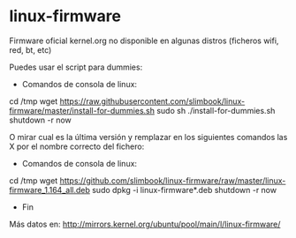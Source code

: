 # linux-firmware
Firmware oficial kernel.org no disponible en algunas distros (ficheros wifi, red, bt, etc)


Puedes usar el script para dummies:

- Comandos de consola de linux:

cd /tmp
wget https://raw.githubusercontent.com/slimbook/linux-firmware/master/install-for-dummies.sh
sudo sh ./install-for-dummies.sh
shutdown -r now

O mirar cual es la última versión y remplazar en los siguientes comandos las X por el nombre correcto del fichero:

- Comandos de consola de linux:

cd /tmp
wget https://github.com/slimbook/linux-firmware/raw/master/linux-firmware_1.164_all.deb
sudo dpkg -i linux-firmware*.deb
shutdown -r now

- Fin 


Más datos en: http://mirrors.kernel.org/ubuntu/pool/main/l/linux-firmware/

